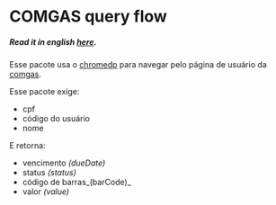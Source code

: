# COMGAS query flow
##### _Read it in english [here](https://github.com/ozzono/comgas_invoice/blob/master/README.md)._
Esse pacote usa o [chromedp](github.com/chromedp/chromedp) para navegar pelo página de usuário da [comgas](https://virtual.comgas.com.br/#/comgasvirtual/historicoFaturas).

Esse pacote exige:
- cpf
- código do usuário
- nome

E retorna:
- vencimento _(dueDate)_
- status _(status)_
- código de barras_(barCode)_
- valor _(value)_